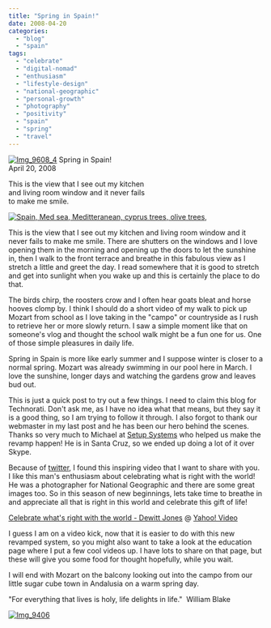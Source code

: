 ```yaml
---
title: "Spring in Spain!"
date: 2008-04-20
categories: 
  - "blog"
  - "spain"
tags: 
  - "celebrate"
  - "digital-nomad"
  - "enthusiasm"
  - "lifestyle-design"
  - "national-geographic"
  - "personal-growth"
  - "photography"
  - "positivity"
  - "spain"
  - "spring"
  - "travel"
---
```


 [![Img_9608_4](https://pub-ac94b3f306b24c0dba4238943c97f2e1.r2.dev/2008/04/20/img_9608_4.jpg "Img_9608_4")](https://pub-ac94b3f306b24c0dba4238943c97f2e1.r2.dev/photos/uncategorized/2008/04/20/img_9608_4.jpg) Spring in Spain!  
April 20, 2008

This is the view that I see out my kitchen  
and living room window and it never fails  
to make me smile.

<!--more-->

[![Spain, Med sea, Meditteranean, cyprus trees, olive trees, ](https://pub-ac94b3f306b24c0dba4238943c97f2e1.r2.dev/2008/04/20/img_9608_3.jpg "Spain, Med sea, Meditteranean, cyprus trees, olive trees, ")](https://pub-ac94b3f306b24c0dba4238943c97f2e1.r2.dev/photos/uncategorized/2008/04/20/img_9608_3.jpg)

  

This is the view that I see out my kitchen and living room window and it never fails to make me smile. There are shutters on the windows and I love opening them in the morning and opening up the doors to let the sunshine in, then I walk to the front terrace and breathe in this fabulous view as I stretch a little and greet the day. I read somewhere that it is good to stretch and get into sunlight when you wake up and this is certainly the place to do that.

The birds chirp, the roosters crow and I often hear goats bleat and horse hooves clomp by. I think I should do a short video of my walk to pick up Mozart from school as I love taking in the "campo" or countryside as I rush to retrieve her or more slowly return. I saw a simple moment like that on someone's vlog and thought the school walk might be a fun one for us. One of those simple pleasures in daily life.

Spring in Spain is more like early summer and I suppose winter is closer to a normal spring. Mozart was already swimming in our pool here in March. I love the sunshine, longer days and watching the gardens grow and leaves bud out.

This is just a quick post to try out a few things. I need to claim this blog for Technorati. Don't ask me, as I have no idea what that means, but they say it is a good thing, so I am trying to follow it through. I also forgot to thank our webmaster in my last post and he has been our hero behind the scenes. Thanks so very much to Michael at [Setup Systems](http://www.setupsystems.com/) who helped us make the revamp happen! He is in Santa Cruz, so we ended up doing a lot of it over Skype.

Because of [twitter](http://twitter.com/soultravelers3), I found this inspiring video that I want to share with you. I like this man's enthusiasm about celebrating what is right with the world! He was a photographer for National Geographic and there are some great images too. So in this season of new beginnings, lets take time to breathe in and appreciate all that is right in this world and celebrate this gift of life!

  
[Celebrate what's right with the world - Dewitt Jones](http://uk.video.yahoo.com/watch/1598539/5397639) @ [Yahoo! Video](http://uk.video.yahoo.com)

I guess I am on a video kick, now that it is easier to do with this new revamped system, so you might also want to take a look at the education page where I put a few cool videos up. I have lots to share on that page, but these will give you some food for thought hopefully, while you wait.

I will end with Mozart on the balcony looking out into the campo from our little sugar cube town in Andalusia on a warm spring day.

"For everything that lives is holy, life delights in life."  William Blake

[![Img_9406](https://pub-ac94b3f306b24c0dba4238943c97f2e1.r2.dev/2008/04/20/img_9406.jpg "Img_9406")](https://pub-ac94b3f306b24c0dba4238943c97f2e1.r2.dev/photos/uncategorized/2008/04/20/img_9406.jpg)
